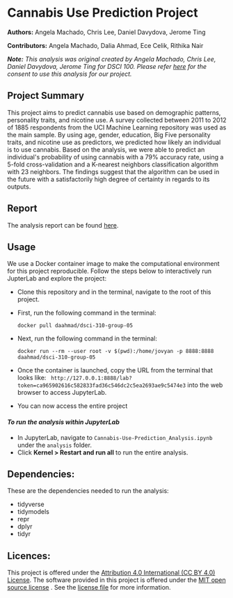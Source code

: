# **Cannabis Use Prediction Project**
 __Authors:__ Angela Machado, Chris Lee, Daniel Davydova, Jerome Ting

__Contributors:__ Angela Machado, Dalia Ahmad, Ece Celik, Rithika Nair

___Note:__ This analysis was original created by Angela Machado, Chris Lee, Daniel Davydova, Jerome Ting for DSCI 100. Please refer [here](/consent/consent.png) for the consent to use this analysis for our project._
&nbsp;

## **Project Summary** ##
This project aims to predict cannabis use based on demographic patterns, personality traits, and nicotine use. A survey collected between 2011 to 2012 of 1885 respondents from the UCI Machine Learning repository was used as the main sample. By using age, gender, education, Big Five personality traits, and nicotine use as predictors, we predicted how likely an individual is to use cannabis. Based on the analysis, we were able to predict an individual's probability of using cannabis with a 79% accuracy rate, using a 5-fold cross-validation and a K-nearest neighbors classification algorithm with 23 neighbors. The findings suggest that the algorithm can be used in the future with a satisfactorily high degree of certainty in regards to its outputs.


## **Report** ##

The analysis report can be found [here](/analysis/Cannabis-Use-Prediction_Analysis.ipynb).


## **Usage** ##

We use a Docker container image to make the computational environment for this project reproducible. Follow the steps below to interactively run JupterLab and explore the project:

- Clone this repository and in the terminal, navigate to the root of this project. 
- First, run the following command in the terminal:

   ```docker pull daahmad/dsci-310-group-05```
  
- Next, run the following command in the terminal: 

   ```docker run --rm --user root -v $(pwd):/home/jovyan -p 8888:8888 daahmad/dsci-310-group-05```

- Once the container is launched, copy the URL from the terminal that looks like: ``` http://127.0.0.1:8888/lab?token=ca965902616c582833fad36c546dc2c5ea2693ae9c5474e3``` into the web browser to access JupyterLab.
- You can now access the entire project

#### *To run the analysis within JupyterLab*
- In JupyterLab, navigate to ```Cannabis-Use-Prediction_Analysis.ipynb``` under the ```analysis``` folder.
- Click __Kernel > Restart and run all__ to run the entire analysis.


## __Dependencies:__

These are the dependencies needed to run the analysis:
- tidyverse
- tidymodels
- repr
- dplyr
- tidyr


## **Licences:** ##
This project is offered under the [Attribution 4.0 International (CC BY 4.0) License](https://creativecommons.org/licenses/by/4.0/). The software provided in this project is offered under the [MIT open source license](https://opensource.org/license/mit/) . See the [license file](/LICENSE.md) for more information.


